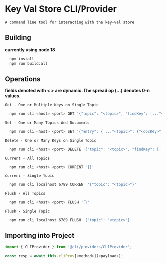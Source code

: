 # Key Val Store CLI/Provider

`A command line tool for interacting with the key-val store`

## Building

**currently using node 18**

```bash
  npm install
  npm run build:all
```

## Operations

**fields denoted with < > are dynamic. The spread op (...) denotes 0-n values.**

`Get - One or Multiple Keys on Single Topic`
```bash
  npm run cli <host> <port> GET '{"topic": "<topic>", "findKey": [..."<keys>"]}'
```

`Set - One or Many Topics And Documents`
```bash
  npm run cli <host> <port> SET '{"entry": { ..."<topic>": {"<docKey>": <inner-document-object>}}}'
```

`Delete - One or Many Keys on Single Topic`
```bash
  npm run cli <host> <port> DELETE '{"topic": "<topic>", "findKey": [..."<keys>"]}' 
```

`Current - All Topics`
```bash
  npm run cli <host> <port> CURRENT '{}'
```

`Current - Single Topic`
```bash
  npm run cli localhost 6789 CURRENT '{"topic": "<topic>"}'
```

`Flush - All Topics`
```bash
  npm run cli <host> <port> FLUSH '{}'
```

`Flush - Single Topic`
```bash
  npm run cli localhost 6789 FLUSH '{"topic": "<topic>"}'
```

## Importing into Project

```ts
import { CLIProvider } from '@cli/providers/CLIProvider';

const resp = await this.cliProv[<method>](<payload>);
```